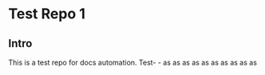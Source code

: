 # Test Repo 1

## Intro

This is a test repo for docs automation.
Test- - as as as as as as as as as as